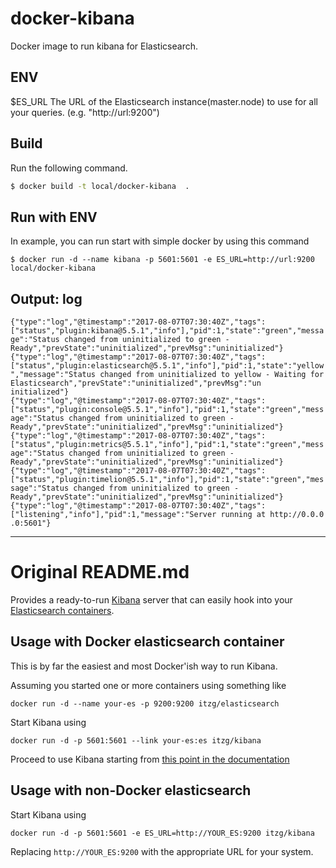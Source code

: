 # docker-kibana
Docker image to run kibana for Elasticsearch.

## ENV
$ES_URL      The URL of the Elasticsearch instance(master.node) to use for all your queries. (e.g. "http://url:9200")

## Build
Run the following command.
```bash
$ docker build -t local/docker-kibana  .
```

## Run with ENV
In example, you can run start with simple docker by using this command
```
$ docker run -d --name kibana -p 5601:5601 -e ES_URL=http://url:9200 local/docker-kibana
```

## Output: log
```
{"type":"log","@timestamp":"2017-08-07T07:30:40Z","tags":["status","plugin:kibana@5.5.1","info"],"pid":1,"state":"green","messa
ge":"Status changed from uninitialized to green - Ready","prevState":"uninitialized","prevMsg":"uninitialized"}
{"type":"log","@timestamp":"2017-08-07T07:30:40Z","tags":["status","plugin:elasticsearch@5.5.1","info"],"pid":1,"state":"yellow
","message":"Status changed from uninitialized to yellow - Waiting for Elasticsearch","prevState":"uninitialized","prevMsg":"un
initialized"}
{"type":"log","@timestamp":"2017-08-07T07:30:40Z","tags":["status","plugin:console@5.5.1","info"],"pid":1,"state":"green","mess
age":"Status changed from uninitialized to green - Ready","prevState":"uninitialized","prevMsg":"uninitialized"}
{"type":"log","@timestamp":"2017-08-07T07:30:40Z","tags":["status","plugin:metrics@5.5.1","info"],"pid":1,"state":"green","mess
age":"Status changed from uninitialized to green - Ready","prevState":"uninitialized","prevMsg":"uninitialized"}
{"type":"log","@timestamp":"2017-08-07T07:30:40Z","tags":["status","plugin:timelion@5.5.1","info"],"pid":1,"state":"green","mes
sage":"Status changed from uninitialized to green - Ready","prevState":"uninitialized","prevMsg":"uninitialized"}
{"type":"log","@timestamp":"2017-08-07T07:30:40Z","tags":["listening","info"],"pid":1,"message":"Server running at http://0.0.0
.0:5601"}
```

------
# Original README.md
Provides a ready-to-run [Kibana](http://www.elasticsearch.org/overview/kibana/) server that can
easily hook into your [Elasticsearch containers](https://registry.hub.docker.com/u/itzg/elasticsearch/).

## Usage with Docker elasticsearch container

This is by far the easiest and most Docker'ish way to run Kibana.

Assuming you started one or more containers using something like

    docker run -d --name your-es -p 9200:9200 itzg/elasticsearch

Start Kibana using

    docker run -d -p 5601:5601 --link your-es:es itzg/kibana

Proceed to use Kibana starting from 
[this point in the documentation](http://www.elasticsearch.org/guide/en/kibana/current/access.html)

## Usage with non-Docker elasticsearch

Start Kibana using

    docker run -d -p 5601:5601 -e ES_URL=http://YOUR_ES:9200 itzg/kibana

Replacing `http://YOUR_ES:9200` with the appropriate URL for your system.
